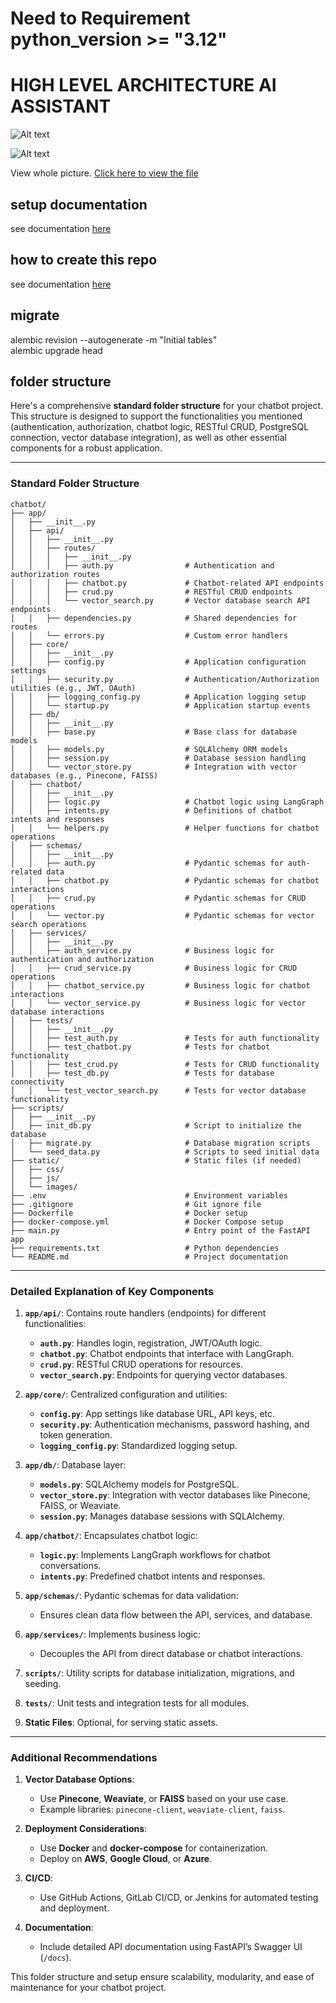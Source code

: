 # Need to Requirement python_version >= "3.12"

# HIGH LEVEL ARCHITECTURE AI ASSISTANT

![Alt text](architecture1.JPG)

![Alt text](architecture2.JPG)

View whole picture.
[Click here to view the file](https://drive.google.com/file/d/1840ibIIu7JzL6goKQt6MF9jQyEUHh-s1/view?usp=sharing)

## setup documentation

see documentation [here](howtosetup.md)

## how to create this repo

see documentation [here](howtocreate.md)

## migrate

alembic revision --autogenerate -m "Initial tables"  
alembic upgrade head

## folder structure

Here's a comprehensive **standard folder structure** for your chatbot project. This structure is designed to support the functionalities you mentioned (authentication, authorization, chatbot logic, RESTful CRUD, PostgreSQL connection, vector database integration), as well as other essential components for a robust application.

---

### **Standard Folder Structure**

```
chatbot/
├── app/
│   ├── __init__.py
│   ├── api/
│   │   ├── __init__.py
│   │   ├── routes/
│   │   │   ├── __init__.py
│   │   │   ├── auth.py                # Authentication and authorization routes
│   │   │   ├── chatbot.py             # Chatbot-related API endpoints
│   │   │   ├── crud.py                # RESTful CRUD endpoints
│   │   │   └── vector_search.py       # Vector database search API endpoints
│   │   ├── dependencies.py            # Shared dependencies for routes
│   │   └── errors.py                  # Custom error handlers
│   ├── core/
│   │   ├── __init__.py
│   │   ├── config.py                  # Application configuration settings
│   │   ├── security.py                # Authentication/Authorization utilities (e.g., JWT, OAuth)
│   │   ├── logging_config.py          # Application logging setup
│   │   └── startup.py                 # Application startup events
│   ├── db/
│   │   ├── __init__.py
│   │   ├── base.py                    # Base class for database models
│   │   ├── models.py                  # SQLAlchemy ORM models
│   │   ├── session.py                 # Database session handling
│   │   └── vector_store.py            # Integration with vector databases (e.g., Pinecone, FAISS)
│   ├── chatbot/
│   │   ├── __init__.py
│   │   ├── logic.py                   # Chatbot logic using LangGraph
│   │   ├── intents.py                 # Definitions of chatbot intents and responses
│   │   └── helpers.py                 # Helper functions for chatbot operations
│   ├── schemas/
│   │   ├── __init__.py
│   │   ├── auth.py                    # Pydantic schemas for auth-related data
│   │   ├── chatbot.py                 # Pydantic schemas for chatbot interactions
│   │   ├── crud.py                    # Pydantic schemas for CRUD operations
│   │   └── vector.py                  # Pydantic schemas for vector search operations
│   ├── services/
│   │   ├── __init__.py
│   │   ├── auth_service.py            # Business logic for authentication and authorization
│   │   ├── crud_service.py            # Business logic for CRUD operations
│   │   ├── chatbot_service.py         # Business logic for chatbot interactions
│   │   └── vector_service.py          # Business logic for vector database interactions
│   ├── tests/
│   │   ├── __init__.py
│   │   ├── test_auth.py               # Tests for auth functionality
│   │   ├── test_chatbot.py            # Tests for chatbot functionality
│   │   ├── test_crud.py               # Tests for CRUD functionality
│   │   ├── test_db.py                 # Tests for database connectivity
│   │   └── test_vector_search.py      # Tests for vector database functionality
├── scripts/
│   ├── __init__.py
│   ├── init_db.py                     # Script to initialize the database
│   ├── migrate.py                     # Database migration scripts
│   └── seed_data.py                   # Scripts to seed initial data
├── static/                            # Static files (if needed)
│   ├── css/
│   ├── js/
│   └── images/
├── .env                               # Environment variables
├── .gitignore                         # Git ignore file
├── Dockerfile                         # Docker setup
├── docker-compose.yml                 # Docker Compose setup
├── main.py                            # Entry point of the FastAPI app
├── requirements.txt                   # Python dependencies
└── README.md                          # Project documentation
```

---

### **Detailed Explanation of Key Components**

1. **`app/api/`**: Contains route handlers (endpoints) for different functionalities:

   - **`auth.py`**: Handles login, registration, JWT/OAuth logic.
   - **`chatbot.py`**: Chatbot endpoints that interface with LangGraph.
   - **`crud.py`**: RESTful CRUD operations for resources.
   - **`vector_search.py`**: Endpoints for querying vector databases.

2. **`app/core/`**: Centralized configuration and utilities:

   - **`config.py`**: App settings like database URL, API keys, etc.
   - **`security.py`**: Authentication mechanisms, password hashing, and token generation.
   - **`logging_config.py`**: Standardized logging setup.

3. **`app/db/`**: Database layer:

   - **`models.py`**: SQLAlchemy models for PostgreSQL.
   - **`vector_store.py`**: Integration with vector databases like Pinecone, FAISS, or Weaviate.
   - **`session.py`**: Manages database sessions with SQLAlchemy.

4. **`app/chatbot/`**: Encapsulates chatbot logic:

   - **`logic.py`**: Implements LangGraph workflows for chatbot conversations.
   - **`intents.py`**: Predefined chatbot intents and responses.

5. **`app/schemas/`**: Pydantic schemas for data validation:

   - Ensures clean data flow between the API, services, and database.

6. **`app/services/`**: Implements business logic:

   - Decouples the API from direct database or chatbot interactions.

7. **`scripts/`**: Utility scripts for database initialization, migrations, and seeding.

8. **`tests/`**: Unit tests and integration tests for all modules.

9. **Static Files**: Optional, for serving static assets.

---

### **Additional Recommendations**

1. **Vector Database Options**:

   - Use **Pinecone**, **Weaviate**, or **FAISS** based on your use case.
   - Example libraries: `pinecone-client`, `weaviate-client`, `faiss`.

2. **Deployment Considerations**:

   - Use **Docker** and **docker-compose** for containerization.
   - Deploy on **AWS**, **Google Cloud**, or **Azure**.

3. **CI/CD**:

   - Use GitHub Actions, GitLab CI/CD, or Jenkins for automated testing and deployment.

4. **Documentation**:
   - Include detailed API documentation using FastAPI’s Swagger UI (`/docs`).

This folder structure and setup ensure scalability, modularity, and ease of maintenance for your chatbot project.
